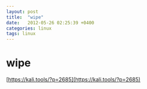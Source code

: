 ```yaml
---
layout: post
title:  "wipe"
date:   2012-05-26 02:25:39 +0400
categories: linux
tags: linux
---
```


# wipe
[https://kali.tools/?p=2685](https://kali.tools/?p=2685)
